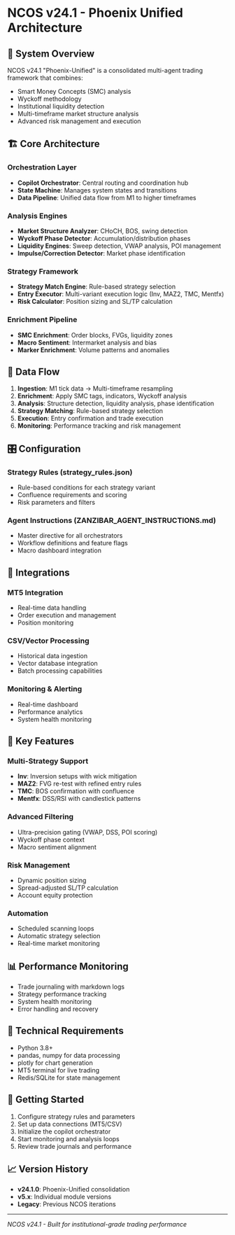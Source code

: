 # NCOS v24.1 - Phoenix Unified Architecture

## 🎯 System Overview

NCOS v24.1 "Phoenix-Unified" is a consolidated multi-agent trading framework that combines:
- Smart Money Concepts (SMC) analysis
- Wyckoff methodology 
- Institutional liquidity detection
- Multi-timeframe market structure analysis
- Advanced risk management and execution

## 🏗️ Core Architecture

### Orchestration Layer
- **Copilot Orchestrator**: Central routing and coordination hub
- **State Machine**: Manages system states and transitions
- **Data Pipeline**: Unified data flow from M1 to higher timeframes

### Analysis Engines
- **Market Structure Analyzer**: CHoCH, BOS, swing detection
- **Wyckoff Phase Detector**: Accumulation/distribution phases
- **Liquidity Engines**: Sweep detection, VWAP analysis, POI management
- **Impulse/Correction Detector**: Market phase identification

### Strategy Framework
- **Strategy Match Engine**: Rule-based strategy selection
- **Entry Executor**: Multi-variant execution logic (Inv, MAZ2, TMC, Mentfx)
- **Risk Calculator**: Position sizing and SL/TP calculation

### Enrichment Pipeline
- **SMC Enrichment**: Order blocks, FVGs, liquidity zones
- **Macro Sentiment**: Intermarket analysis and bias
- **Marker Enrichment**: Volume patterns and anomalies

## 🔄 Data Flow

1. **Ingestion**: M1 tick data → Multi-timeframe resampling
2. **Enrichment**: Apply SMC tags, indicators, Wyckoff analysis
3. **Analysis**: Structure detection, liquidity analysis, phase identification
4. **Strategy Matching**: Rule-based strategy selection
5. **Execution**: Entry confirmation and trade execution
6. **Monitoring**: Performance tracking and risk management

## 🎛️ Configuration

### Strategy Rules (strategy_rules.json)
- Rule-based conditions for each strategy variant
- Confluence requirements and scoring
- Risk parameters and filters

### Agent Instructions (ZANZIBAR_AGENT_INSTRUCTIONS.md)
- Master directive for all orchestrators
- Workflow definitions and feature flags
- Macro dashboard integration

## 🔌 Integrations

### MT5 Integration
- Real-time data handling
- Order execution and management
- Position monitoring

### CSV/Vector Processing
- Historical data ingestion
- Vector database integration
- Batch processing capabilities

### Monitoring & Alerting
- Real-time dashboard
- Performance analytics
- System health monitoring

## 🚀 Key Features

### Multi-Strategy Support
- **Inv**: Inversion setups with wick mitigation
- **MAZ2**: FVG re-test with refined entry rules
- **TMC**: BOS confirmation with confluence
- **Mentfx**: DSS/RSI with candlestick patterns

### Advanced Filtering
- Ultra-precision gating (VWAP, DSS, POI scoring)
- Wyckoff phase context
- Macro sentiment alignment

### Risk Management
- Dynamic position sizing
- Spread-adjusted SL/TP calculation
- Account equity protection

### Automation
- Scheduled scanning loops
- Automatic strategy selection
- Real-time market monitoring

## 📊 Performance Monitoring

- Trade journaling with markdown logs
- Strategy performance tracking
- System health monitoring
- Error handling and recovery

## 🔧 Technical Requirements

- Python 3.8+
- pandas, numpy for data processing
- plotly for chart generation
- MT5 terminal for live trading
- Redis/SQLite for state management

## 🎯 Getting Started

1. Configure strategy rules and parameters
2. Set up data connections (MT5/CSV)
3. Initialize the copilot orchestrator
4. Start monitoring and analysis loops
5. Review trade journals and performance

## 📈 Version History

- **v24.1.0**: Phoenix-Unified consolidation
- **v5.x**: Individual module versions
- **Legacy**: Previous NCOS iterations

---
*NCOS v24.1 - Built for institutional-grade trading performance*
